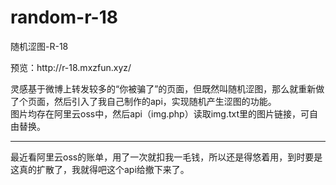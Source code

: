 # random-r-18
 随机涩图-R-18
 <p>预览：http://r-18.mxzfun.xyz/</p>
灵感基于微博上转发较多的“你被骗了”的页面，但既然叫随机涩图，那么就重新做了个页面，然后引入了我自己制作的api，实现随机产生涩图的功能。
<br>
图片均存在阿里云oss中，然后api（img.php）读取img.txt里的图片链接，可自由替换。
<br>
<hr>
 <p>最近看阿里云oss的账单，用了一次就扣我一毛钱，所以还是得悠着用，到时要是这真的扩散了，我就得吧这个api给撤下来了。</p>
